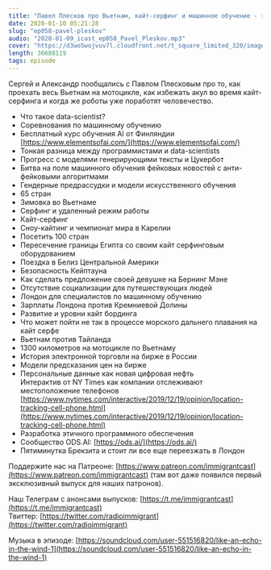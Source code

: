 ```yaml
---
title: "Павел Плесков про Вьетнам, кайт-серфинг и машинное обучение - эпизод 58"
date: 2020-01-10 05:21:28
slug: "ep058-pavel-pleskov"
audio: "2020-01-09_icast_ep058_Pavel_Pleskov.mp3"
cover: "https://d3wo5wojvuv7l.cloudfront.net/t_square_limited_320/images.spreaker.com/original/ca19a2b834c5f759783684ba9ae830b2.jpg"
length: 36688119
tags: episode
---
```

Сергей и Александр пообщались с Павлом Плесковым про то, как проехать весь Вьетнам на мотоцикле, как избежать акул во время кайт-серфинга и когда же роботы уже поработят человечество.  
  
*  Что такое data-scientist?  
*  Соревнования по машинному обучению  
*  Бесплатный курс обучения AI от Финляндии [https://www.elementsofai.com/](https://www.elementsofai.com/)  
*  Тонкая разница между программистами и data-scientists  
*  Прогресс с моделями генерирующими тексты и Цукербот  
*  Битва на поле машинного обучения фейковых новостей с анти-фейковыми алгоритмами  
*  Гендерные предрассудки и модели искусственного обучения  
*  65 стран  
*  Зимовка во Вьетнаме  
*  Серфинг и удаленный режим работы  
*  Кайт-серфинг  
*  Сноу-кайтинг и чемпионат мира в Карелии  
*  Посетить 100 стран  
*  Пересечение границы Египта со своим кайт серфинговым оборудованием  
*  Поездка в Белиз Центральной Америки  
*  Безопасность Кейптауна  
*  Как сделать предложение своей девушке на Бернинг Мэне  
*  Отсутствие социализации для путешествующих людей  
*  Лондон для специалистов по машинному обучению  
*  Зарплаты Лондона против Кремниевой Долины  
*  Развитие и уровни кайт бординга  
*  Что может пойти не так в процессе морского дальнего плавания на кайт серфе  
*  Вьетнам против Тайланда  
*  1300 километров на мотоцикле по Вьетнаму  
*  История электронной торговли на бирже в России  
*  Модели предсказания цен на бирже  
*  Персональные данные как новая цифровая нефть  
Интерактив от NY Times как компании отслеживают местоположение телефонов [https://www.nytimes.com/interactive/2019/12/19/opinion/location-tracking-cell-phone.html](https://www.nytimes.com/interactive/2019/12/19/opinion/location-tracking-cell-phone.html)  
*  Разработка этичного программного обеспечения  
*  Сообщество ODS.AI: [https://ods.ai/](https://ods.ai/)  
*  Пятиминутка Брекзита и стоит ли все еще переезжать в Лондон  
  
Поддержите нас на Патреоне: [https://www.patreon.com/immigrantcast](https://www.patreon.com/immigrantcast) (там вот даже появился первый эксклюзивный выпуск для наших патронов).  
  
Наш Телеграм с анонсами выпусков: [https://t.me/immigrantcast](https://t.me/immigrantcast)  
Твиттер: [https://twitter.com/radioimmigrant](https://twitter.com/radioimmigrant)  
  
Музыка в эпизоде: [https://soundcloud.com/user-551516820/like-an-echo-in-the-wind-1](https://soundcloud.com/user-551516820/like-an-echo-in-the-wind-1)
